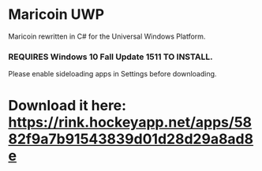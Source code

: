 # Maricoin UWP
Maricoin rewritten in C# for the Universal Windows Platform.
### REQUIRES Windows 10 Fall Update 1511 TO INSTALL.
Please enable sideloading apps in Settings before downloading.
# Download it here: https://rink.hockeyapp.net/apps/5882f9a7b91543839d01d28d29a8ad8e

